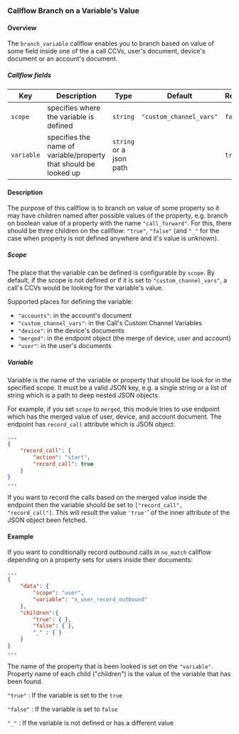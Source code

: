 ### Callflow Branch on a Variable's Value

#### Overview

The `branch_variable` callflow enables you to branch based on value of some field inside one of the a call CCVs, user's document, device's document or an account's document.

##### Callflow fields

Key | Description | Type | Default | Required
--- | ----------- | ---- | ------- | --------
`scope` | specifies where the variable is defined | `string` | `"custom_channel_vars"` | `false`
`variable` | specifies the name of variable/property that should be looked up | `string` or a json path | | `true`

#### Description

The purpose of this callflow is to branch on value of some property so it may have children named after possible values of the property, e.g. branch on boolean value of a property with the name `"call_forward"`. For this, there should be three children on the callflow: `"true"`, `"false"` (and `"_"` for the case when property is not defined anywhere and it's value is unknown).

##### Scope

The place that the variable can be defined is configurable by `scope`. By default, if the scope is not defined or if it is set to `"custom_channel_vars"`, a call's CCVs would be looking for the variable's value.

Supported places for defining the variable:

* `"accounts"`: in the account's document
* `"custom_channel_vars"`: in the Call's Custom Channel Variables
* `"device"`: in the device's documents
* `"merged"`: in the endpoint object (the merge of device, user and account)
* `"user"`: in the user's documents

##### Variable

Variable is the name of the variable or property that should be look for in the specified scope. It must be a valid JSON key, e.g. a single string or a list of string which is a path to deep nested JSON objects.

For example, if you set `scope` to `merged`, this module tries to use endpoint which has the merged value of user, device, and account document. The endpoint has `record_call` attribute which is JSON object:

```json
...
{
	"record_call": {
		"action": "start",
		"record_call": true
	}
}
...
```

If you want to record the calls based on the merged value inside the endpoint then the variable should be set to `["record_call", "record_call"]`. This will result the value `'true'`' of the inner attribute of the JSON object been fetched.

#### Example

If you want to conditionally record outbound calls in `no_match` callflow depending on a property sets for users inside their documents:

```json
...
{
	"data": {
    	"scope": "user",
    	"variable": "x_user_record_outbound"
 	},
 	"children":{
		"true": { },
    	"false": { },
		"_" : { }
 	}
}
...
```

The name of the property that is been looked is set on the `"variable"`. Property name of each child ("children") is the value of the variable that has been found.

`"true"`
:  If the variable is set to the `true`

`"false"`
:  If the variable is set to `false`

`"_"`
:  If the variable is not defined or has a different value
